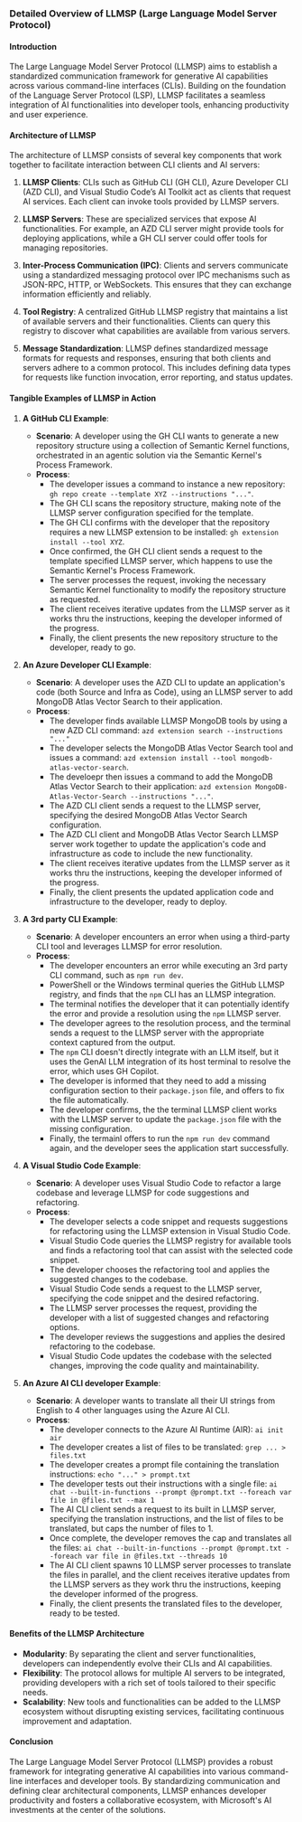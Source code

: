 ### Detailed Overview of LLMSP (Large Language Model Server Protocol)

#### Introduction
The Large Language Model Server Protocol (LLMSP) aims to establish a standardized communication framework for generative AI capabilities across various command-line interfaces (CLIs). Building on the foundation of the Language Server Protocol (LSP), LLMSP facilitates a seamless integration of AI functionalities into developer tools, enhancing productivity and user experience.

#### Architecture of LLMSP
The architecture of LLMSP consists of several key components that work together to facilitate interaction between CLI clients and AI servers:

1. **LLMSP Clients**: CLIs such as GitHub CLI (GH CLI), Azure Developer CLI (AZD CLI), and Visual Studio Code’s AI Toolkit act as clients that request AI services. Each client can invoke tools provided by LLMSP servers.

2. **LLMSP Servers**: These are specialized services that expose AI functionalities. For example, an AZD CLI server might provide tools for deploying applications, while a GH CLI server could offer tools for managing repositories.

3. **Inter-Process Communication (IPC)**: Clients and servers communicate using a standardized messaging protocol over IPC mechanisms such as JSON-RPC, HTTP, or WebSockets. This ensures that they can exchange information efficiently and reliably.

4. **Tool Registry**: A centralized GitHub LLMSP registry that maintains a list of available servers and their functionalities. Clients can query this registry to discover what capabilities are available from various servers.

5. **Message Standardization**: LLMSP defines standardized message formats for requests and responses, ensuring that both clients and servers adhere to a common protocol. This includes defining data types for requests like function invocation, error reporting, and status updates.

#### Tangible Examples of LLMSP in Action

1. **A GitHub CLI Example**:
   - **Scenario**: A developer using the GH CLI wants to generate a new repository structure using a collection of Semantic Kernel functions, orchestrated in an agentic solution via the Semantic Kernel's Process Framework.
   - **Process**:
     - The developer issues a command to instance a new repository: `gh repo create --template XYZ --instructions "..."`.
     - The GH CLI scans the repository structure, making note of the LLMSP server configuration specified for the template.
     - The GH CLI confirms with the developer that the repository requires a new LLMSP extension to be installed: `gh extension install --tool XYZ`.
     - Once confirmed, the GH CLI client sends a request to the template specified LLMSP server, which happens to use the Semantic Kernel's Process Framework.
     - The server processes the request, invoking the necessary Semantic Kernel functionality to modify the repository structure as requested.
     - The client receives iterative updates from the LLMSP server as it works thru the instructions, keeping the developer informed of the progress.
     - Finally, the client presents the new repository structure to the developer, ready to go.

2. **An Azure Developer CLI Example**:
   - **Scenario**: A developer uses the AZD CLI to update an application's code (both Source and Infra as Code), using an LLMSP server to add MongoDB Atlas Vector Search to their application.
   - **Process**:
     - The developer finds available LLMSP MongoDB tools by using a new AZD CLI command: `azd extension search --instructions "..."`
     - The developer selects the MongoDB Atlas Vector Search tool and issues a command: `azd extension install --tool mongodb-atlas-vector-search`.
     - The develoepr then issues a command to add the MongoDB Atlas Vector Search to their application: `azd extension MongoDB-Atlas-Vector-Search --instructions "..."`.
     - The AZD CLI client sends a request to the LLMSP server, specifying the desired MongoDB Atlas Vector Search configuration.
     - The AZD CLI client and MongoDB Atlas Vector Search LLMSP server work together to update the application's code and infrastructure as code to include the new functionality.
     - The client receives iterative updates from the LLMSP server as it works thru the instructions, keeping the developer informed of the progress.
     - Finally, the client presents the updated application code and infrastructure to the developer, ready to deploy.

3. **A 3rd party CLI Example**:
   - **Scenario**: A developer encounters an error when using a third-party CLI tool and leverages LLMSP for error resolution.
   - **Process**:
     - The developer encounters an error while executing an 3rd party CLI command, such as `npm run dev`.
     - PowerShell or the Windows terminal queries the GitHub LLMSP registry, and finds that the `npm` CLI has an LLMSP integration.
     - The terminal notifies the developer that it can potentially identify the error and provide a resolution using the `npm` LLMSP server.
     - The developer agrees to the resolution process, and the terminal sends a request to the LLMSP server with the appropriate context captured from the output.
     - The `npm` CLI doesn't directly integrate with an LLM itself, but it uses the GenAI LLM integration of its host terminal to resolve the error, which uses GH Copilot.
     - The developer is informed that they need to add a missing configuration section to their `package.json` file, and offers to fix the file automatically.
     - The developer confirms, the the terminal LLMSP client works with the LLMSP server to update the `package.json` file with the missing configuration.
     - Finally, the termainl offers to run the `npm run dev` command again, and the developer sees the application start successfully.

4. **A Visual Studio Code Example**:
   - **Scenario**: A developer uses Visual Studio Code to refactor a large codebase and leverage LLMSP for code suggestions and refactoring.
   - **Process**:
     - The developer selects a code snippet and requests suggestions for refactoring using the LLMSP extension in Visual Studio Code.
     - Visual Studio Code queries the LLMSP registry for available tools and finds a refactoring tool that can assist with the selected code snippet.
     - The developer chooses the refactoring tool and applies the suggested changes to the codebase.
     - Visual Studio Code sends a request to the LLMSP server, specifying the code snippet and the desired refactoring.
     - The LLMSP server processes the request, providing the developer with a list of suggested changes and refactoring options.
     - The developer reviews the suggestions and applies the desired refactoring to the codebase.
     - Visual Studio Code updates the codebase with the selected changes, improving the code quality and maintainability.

5. **An Azure AI CLI developer Example**:
   - **Scenario**: A developer wants to translate all their UI strings from English to 4 other languages using the Azure AI CLI.
   - **Process**:
     - The developer connects to the Azure AI Runtime (AIR): `ai init air`
     - The developer creates a list of files to be translated: `grep ... > files.txt`
     - The developer creates a prompt file containing the translation instructions: `echo "..." > prompt.txt`
     - The developer tests out their instructions with a single file: `ai chat --built-in-functions --prompt @prompt.txt --foreach var file in @files.txt --max 1`
     - The AI CLI client sends a request to its built in LLMSP server, specifying the translation instructions, and the list of files to be translated, but caps the number of files to 1.
     - Once complete, the developer removes the cap and translates all the files: `ai chat --built-in-functions --prompt @prompt.txt --foreach var file in @files.txt --threads 10`
     - The AI CLI client spawns 10 LLMSP server processes to translate the files in parallel, and the client receives iterative updates from the LLMSP servers as they work thru the instructions, keeping the developer informed of the progress.
      - Finally, the client presents the translated files to the developer, ready to be tested.

#### Benefits of the LLMSP Architecture

- **Modularity**: By separating the client and server functionalities, developers can independently evolve their CLIs and AI capabilities.
- **Flexibility**: The protocol allows for multiple AI servers to be integrated, providing developers with a rich set of tools tailored to their specific needs.
- **Scalability**: New tools and functionalities can be added to the LLMSP ecosystem without disrupting existing services, facilitating continuous improvement and adaptation.

#### Conclusion
The Large Language Model Server Protocol (LLMSP) provides a robust framework for integrating generative AI capabilities into various command-line interfaces and developer tools. By standardizing communication and defining clear architectural components, LLMSP enhances developer productivity and fosters a collaborative ecosystem, with Microsoft's AI investments at the center of the solutions.
